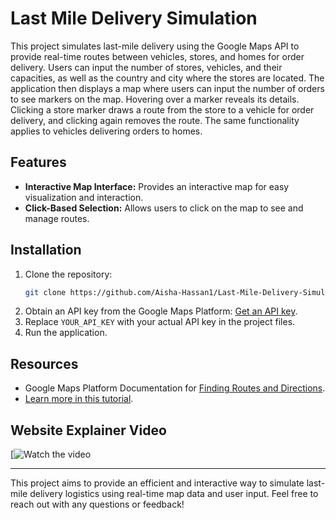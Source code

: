 # Last Mile Delivery Simulation

This project simulates last-mile delivery using the Google Maps API to provide real-time routes between vehicles, stores, and homes for order delivery. Users can input the number of stores, vehicles, and their capacities, as well as the country and city where the stores are located. The application then displays a map where users can input the number of orders to see markers on the map. Hovering over a marker reveals its details. Clicking a store marker draws a route from the store to a vehicle for order delivery, and clicking again removes the route. The same functionality applies to vehicles delivering orders to homes.

## Features
- **Interactive Map Interface:** Provides an interactive map for easy visualization and interaction.
- **Click-Based Selection:** Allows users to click on the map to see and manage routes.

## Installation
1. Clone the repository:
    ```bash
    git clone https://github.com/Aisha-Hassan1/Last-Mile-Delivery-Simulation.git
    ```
2. Obtain an API key from the Google Maps Platform: [Get an API key](https://developers.google.com/maps/documentation/embed/get-api-key).
3. Replace `YOUR_API_KEY` with your actual API key in the project files.
4. Run the application.

## Resources
- Google Maps Platform Documentation for [Finding Routes and Directions](https://developers.google.com/maps/documentation/routes).
- [Learn more in this tutorial](https://developers.google.com/maps/documentation/javascript/overview).

## Website Explainer Video
[![Watch the video](video_link)

---

This project aims to provide an efficient and interactive way to simulate last-mile delivery logistics using real-time map data and user input. Feel free to reach out with any questions or feedback!
